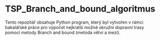 # TSP_Branch_and_bound_algoritmus
Tento repozitář obsahuje Python program, který byl vytvořen v rámci bakalářské práce pro výpočet nejkratší možné okružní dopravní trasy pomocí metody Branch and bound (metoda větví a mezí).
